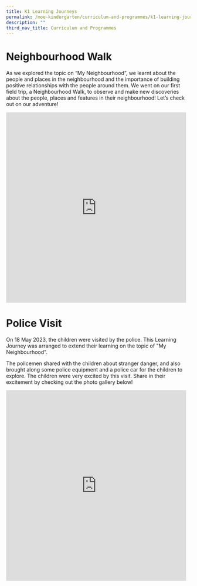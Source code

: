 ```yaml
---
title: K1 Learning Journeys
permalink: /moe-kindergarten/curriculum-and-programmes/k1-learning-journeys/
description: ""
third_nav_title: Curriculum and Programmes
---
```

# Neighbourhood Walk
As we explored the topic on “My Neighbourhood”, we learnt about the people and places in the neighbourhood and the importance of building positive relationships with the people around them. We went on our first field trip, a Neighbourhood Walk, to observe and make new discoveries about the people, places and features in their neighbourhood! Let’s check out on our adventure!

<iframe src="https://docs.google.com/presentation/d/e/2PACX-1vRpEamMnS-guNN3ervJkDpKm2D-0XY-Vu2anwYIustCZhdN6_-SPchQypGKKVLKOxz_FwO07-480jya/embed?start=true&amp;loop=true&amp;delayms=5000" frameborder="0" width="491" height="520" allowfullscreen="true"></iframe>

# Police Visit
On 18 May 2023, the children were visited by the police. This Learning Journey was arranged to extend their learning on the topic of "My Neighbourhood". 

The policemen shared with the children about stranger danger, and also brought along some police equipment and a police car for the children to explore. The children were very excited by this visit. Share in their excitement by checking out the photo gallery below!

<iframe src="https://docs.google.com/presentation/d/e/2PACX-1vT8pPQuwe9gX-Qf8dZ8UgNaM74p9FF7mHi_hFeT1Wiyaw0FGQ8vXWkXKCL0TUpbKr9A57M8w0k0iwFA/embed?start=true&amp;loop=true&amp;delayms=5000" frameborder="0" width="491" height="520" allowfullscreen="true"></iframe>